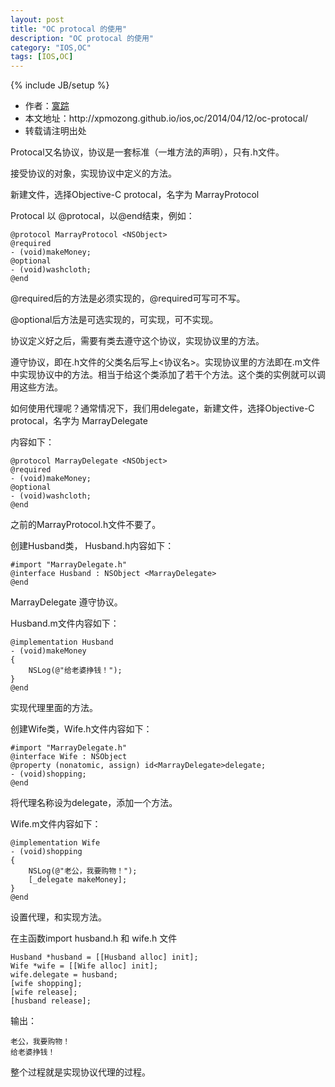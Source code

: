 ```yaml
---
layout: post
title: "OC protocal 的使用"
description: "OC protocal 的使用"
category: "IOS,OC"
tags: [IOS,OC]
---
```

{% include JB/setup %}

<ul>
    <li>作者：<a href="http://weibo.com/xpmozong" target="blank">寞踪</a></li>
    <li>本文地址：http://xpmozong.github.io/ios,oc/2014/04/12/oc-protocal/</li>
    <li>转载请注明出处</li>
</ul>


Protocal又名协议，协议是一套标准（一堆方法的声明），只有.h文件。

接受协议的对象，实现协议中定义的方法。

新建文件，选择Objective-C protocal，名字为 MarrayProtocol

Protocal 以 @protocal，以@end结束，例如：

    @protocol MarrayProtocol <NSObject>
    @required
    - (void)makeMoney;
    @optional
    - (void)washcloth;
    @end


@required后的方法是必须实现的，@required可写可不写。

@optional后方法是可选实现的，可实现，可不实现。

协议定义好之后，需要有类去遵守这个协议，实现协议里的方法。

遵守协议，即在.h文件的父类名后写上<协议名>。实现协议里的方法即在.m文件中实现协议中的方法。相当于给这个类添加了若干个方法。这个类的实例就可以调用这些方法。

如何使用代理呢？通常情况下，我们用delegate，新建文件，选择Objective-C protocal，名字为 MarrayDelegate

内容如下：

    @protocol MarrayDelegate <NSObject>
    @required
    - (void)makeMoney;
    @optional
    - (void)washcloth;
    @end

之前的MarrayProtocol.h文件不要了。

创建Husband类， Husband.h内容如下：

    #import "MarrayDelegate.h"
    @interface Husband : NSObject <MarrayDelegate>
    @end

MarrayDelegate 遵守协议。

Husband.m文件内容如下：

    @implementation Husband
    - (void)makeMoney
    {
        NSLog(@"给老婆挣钱！");
    }
    @end

实现代理里面的方法。

创建Wife类，Wife.h文件内容如下：


    #import "MarrayDelegate.h"
    @interface Wife : NSObject
    @property (nonatomic, assign) id<MarrayDelegate>delegate;
    - (void)shopping;
    @end


将代理名称设为delegate，添加一个方法。

Wife.m文件内容如下：


    @implementation Wife
    - (void)shopping
    {
        NSLog(@"老公，我要购物！");
        [_delegate makeMoney];
    }
    @end


设置代理，和实现方法。

在主函数import husband.h 和 wife.h 文件
    
    Husband *husband = [[Husband alloc] init];
    Wife *wife = [[Wife alloc] init];
    wife.delegate = husband;
    [wife shopping];
    [wife release];
    [husband release];

输出：

    老公，我要购物！
    给老婆挣钱！


整个过程就是实现协议代理的过程。

